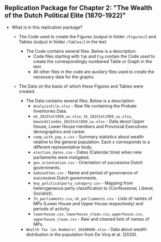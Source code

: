 ## Replication Package for Chapter 2: "The Wealth of the Dutch Political Elite (1870-1922)"

- What is in this replication package?
  - The Code used to create the Figures (output in folder `/Figures/`) and Tables (output in folder `/Tables/`) in the text
    - The Code contains several files. Below is a description: 
      - Code files starting with `Tab` and `Fig` contain the Code used to create the correspondingly numbered Table or Graph in the text. 
      - All other files in the code are auxilary files used to create the necessary data for the graphs. 


  - The Data on the basis of which these Figures and Tables were created. 
    - The Data contains several files. Below is a description:
    	- `AnalysisFile.xlsx` - Raw file containing the Probate Inventories Data.
    	- `ek_1815tot1950_uu.xlsx`, `tk_1815tot1950_uu.xlsx`, `bewindslieden_1815tot1950_uu.xlsx` - Data about Upper House, Lower House members and Provincial Executives: demographics and career.
    	- `comp_with_pop_x.csv` - Summary statistics about wealth relative to the general population. Each $x$ corresponds to a different representative body.
    	- `election_dates.csv` - Dates (Calendar time) when new parliaments were instigated.
    	- `gov_orientation.csv` - Orientation of successive Dutch governments.
    	- `kabinetten.csv` - Name and period of governance of successive Dutch governments.
    	- `key_politicalparty_category.csv` - Mapping from heterogeneous party classification to $\{ \text{Confessional, Liberal, Socialist} \}$.
    	- `lh_parliaments.csv`, `uh_parliaments.csv` - Lists of names of MPs (Lower House and Upper House respectively) and periods of activity.
    	- `lowerhouse.csv`, `lowerhouse_clean.csv`, `upperhouse.csv`, `upperhouse_clean.csv` - Raw and cleaned lists of names of MPs. 
	- `Wealth Tax (in Numbers) 20200606.xlsx` - Data about wealth distribution in the population from De Vicq et al. (2020).
